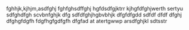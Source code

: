fghhjk,kjhjm,asdfghj
fghfghsdffghj
hgfdsdfgjktrr
kjhgfdfghjwerth
sertyu
sdfghdfgh
scvbnfghjk
dfg
sdfdfghjhgbvbhjk
dfgfdfgdd
sdfdf
dfdf
dfghj
dfghgfdgfh
fdgfhgfgdfgfh
dfgfad
at
atertgwwp
arsdfghjkl
sdtsstr

